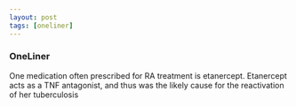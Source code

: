 ```yaml
---
layout: post
tags: [oneliner]
---
```



### OneLiner

One medication often prescribed for RA treatment is etanercept. Etanercept acts as a TNF antagonist, and thus was the likely cause for the reactivation of her tuberculosis
